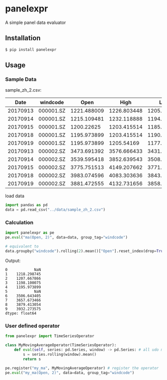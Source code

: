 # panelexpr
A simple panel data evaluator
## Installation

```bash
$ pip install panelexpr
```


## Usage
### Sample Data

sample_zh_2.csv:

| Date     | windcode  | Open        | High        | Low         | Close       | Volume    |
|  ----     | ----  | ----       | ----      | ----         | ----     | ----    |
| 20170913 | 000001.SZ | 1221.488009 | 1226.803448 | 1205.54169  | 1215.109481 | 668237.42 | 
| 20170914 | 000001.SZ | 1215.109481 | 1232.118888 | 1194.910811 | 1203.415514 | 883087.77 |
| 20170915 | 000001.SZ | 1200.22625  | 1203.415514 | 1185.34302  | 1200.22625  | 646094.81 |
| 20170918 | 000001.SZ | 1195.973899 | 1203.415514 | 1190.658459 | 1195.973899 | 607612.96 |
| 20170919 | 000001.SZ | 1195.973899 | 1205.54169  | 1177.901404 | 1183.216844 | 764212.62 |
| 20170913 | 000002.SZ | 3473.691392 | 3576.666433 | 3431.128374 | 3536.849417 | 467463.77 |
| 20170914 | 000002.SZ | 3539.595418 | 3852.639543 | 3508.016405 | 3783.989516 | 1150696.14|
| 20170915 | 000002.SZ | 3775.751513 | 4149.207662 | 3771.632511 | 4022.891612 | 1550495.61|
| 20170918 | 000002.SZ | 3983.074596 | 4083.303636 | 3843.028539 | 3849.893542 | 1063043.07|
| 20170919 | 000002.SZ | 3881.472555 | 4132.731656 | 3858.131546 | 3950.122582 | 1196308.5 |


load data
```python
import pandas as pd
data = pd.read_csv("../data/sample_zh_2.csv")
```

### Calculation

```python
import panelexpr as pe
pe.eval("ma(Open, 2)", data=data, group_tag="windcode")
```
```python
# equivalent to
data.groupby("windcode").rolling(2).mean()["Open"].reset_index(drop=True).rename()
```

Output:
```
0            NaN
1    1218.298745
2    1207.667866
3    1198.100075
4    1195.973899
5            NaN
6    3506.643405
7    3657.673466
8    3879.413054
9    3932.273575
dtype: float64
```
### User defined operator
```python
from panelexpr import TimeSeriesOperator

class MyMovingAverageOperator(TimeSeriesOperator):
    def eval(self, series: pd.Series, window) -> pd.Series: # all udo must implement this method
        s = series.rolling(window).mean()
        return s
        
pe.register("my_ma", MyMovingAverageOperator) # register the operator
pe.eval("my_ma(Open, 2)", data=data, group_tag="windcode")
```

